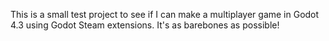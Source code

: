 This is a small test project to see if I can make a multiplayer game in Godot 4.3 using Godot Steam extensions. It's as barebones as possible!
